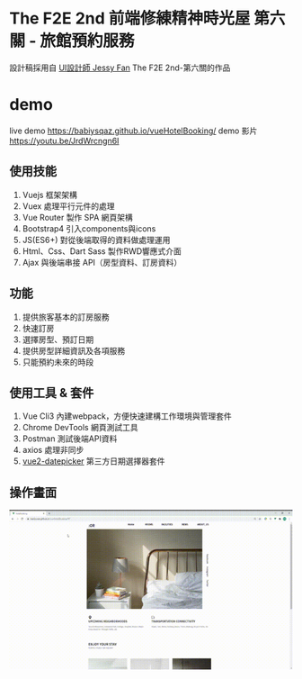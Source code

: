 # The F2E 2nd 前端修練精神時光屋 第六關 - 旅館預約服務

設計稿採用自 [UI設計師 Jessy Fan](https://challenge.thef2e.com/user/1991) The F2E 2nd-第六關的作品

# demo 
live demo https://babiysqaz.github.io/vueHotelBooking/
demo 影片 https://youtu.be/JrdWrcngn6I

## 使用技能 
1. Vuejs 框架架構
2. Vuex 處理平行元件的處理
3. Vue Router 製作 SPA 網頁架構
4. Bootstrap4 引入components與icons
5. JS(ES6+) 對從後端取得的資料做處理運用
6. Html、Css、Dart Sass 製作RWD響應式介面
7. Ajax 與後端串接 API（房型資料、訂房資料）

## 功能
1. 提供旅客基本的訂房服務
2. 快速訂房
3. 選擇房型、預訂日期
4. 提供房型詳細資訊及各項服務
5. 只能預約未來的時段


## 使用工具 & 套件
1. Vue Cli3 內建webpack，方便快速建構工作環境與管理套件
2. Chrome DevTools 網頁測試工具
3. Postman 測試後端API資料
4. axios 處理非同步
5. [vue2-datepicker](https://github.com/mengxiong10/vue2-datepicker) 第三方日期選擇器套件


## 操作畫面
![image](https://github.com/babiysqaz/vueHotelBooking/blob/master/demo.gif)
